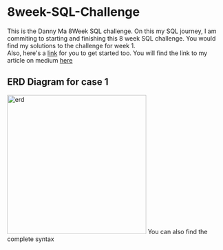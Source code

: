 # 8week-SQL-Challenge
This is the Danny Ma 8Week SQL challenge. On this my SQL journey, I am commiting to starting and finishing this 8 week SQL challenge. You would find my solutions to the challenge for week 1. <br>Also, here's a [link](https://8weeksqlchallenge.com/getting-started/) for you to get started too.
You will find the link to my article on medium [here](https://medium.com/@maryjaneobodoeze/8-week-sql-challenge-week-1-dannys-diner-1d9c86143def)
## ERD Diagram for case 1
<img width="323" alt="erd" src="https://user-images.githubusercontent.com/122122868/235795294-12db5378-c505-495d-a6fa-376958011783.PNG">
You can also find the complete syntax 
